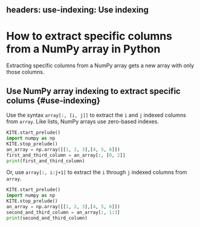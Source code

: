 headers:
    use-indexing: Use indexing
---
# How to extract specific columns from a NumPy array in Python
Extracting specific columns from a NumPy array gets a new array with only those columns.

## Use NumPy array indexing to extract specific colums {#use-indexing}

Use the syntax `array[:, [i, j]]` to extract the `i` and `j` indexed columns from `array`. Like lists, NumPy arrays use zero-based indexes.
```python
KITE.start_prelude()
import numpy as np
KITE.stop_prelude()
an_array = np.array([[1, 2, 3],[4, 5, 6]])
first_and_third_column = an_array[:, [0, 2]]
print(first_and_third_column)
```
Or, use `array[:, i:j+1]` to extract the `i` through `j` indexed columns from `array`.
```python
KITE.start_prelude()
import numpy as np
KITE.stop_prelude()
an_array = np.array([[1, 2, 3],[4, 5, 6]])
second_and_third_column = an_array[:, 1:3]
print(second_and_third_column)
```
